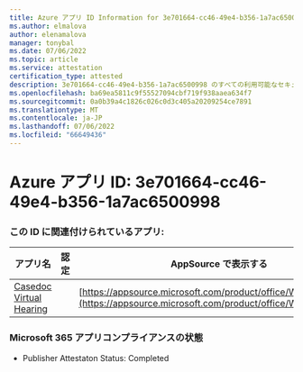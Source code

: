 ```yaml
---
title: Azure アプリ ID Information for 3e701664-cc46-49e4-b356-1a7ac6500998
ms.author: elmalova
author: elenamalova
manager: tonybal
ms.date: 07/06/2022
ms.topic: article
ms.service: attestation
certification_type: attested
description: 3e701664-cc46-49e4-b356-1a7ac6500998 のすべての利用可能なセキュリティとコンプライアンス情報。
ms.openlocfilehash: ba69ea5811c9f55527094cbf719f938aaea634f7
ms.sourcegitcommit: 0a0b39a4c1826c026c0d3c405a20209254ce7891
ms.translationtype: MT
ms.contentlocale: ja-JP
ms.lasthandoff: 07/06/2022
ms.locfileid: "66649436"
---
```

# <a name="azure-app-id-3e701664-cc46-49e4-b356-1a7ac6500998"></a>Azure アプリ ID: 3e701664-cc46-49e4-b356-1a7ac6500998


### <a name="apps-associated-with-this-id"></a>この ID に関連付けられているアプリ:
| **アプリ名** | **認定** | **AppSource で表示する** |
|--------------|---------------|-----------------------|
| [Casedoc Virtual Hearing](../forward/WA200003164.md) |  | [https://appsource.microsoft.com/product/office/WA200003164](https://appsource.microsoft.com/product/office/WA200003164) |

### <a name="microsoft-365-app-compliance-status"></a>Microsoft 365 アプリコンプライアンスの状態
- Publisher Attestaton Status: Completed
